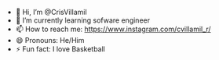 - 👋 Hi, I’m @CrisVillamil
- 🌱 I’m currently learning sofware engineer
- 📫 How to reach me: https://www.instagram.com/cvillamil_r/
- 😄 Pronouns: He/Him
- ⚡ Fun fact: I love Basketball

<!---
CrisVillamil/CrisVillamil is a ✨ special ✨ repository because its `README.md` (this file) appears on your GitHub profile.
You can click the Preview link to take a look at your changes.
---
